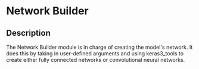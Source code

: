 # Network Builder

## Description

The Network Builder module is in charge of creating the model's network. It does this by taking in user-defined arguments and using keras3_tools to create either fully connected networks or convolutional neural networks.